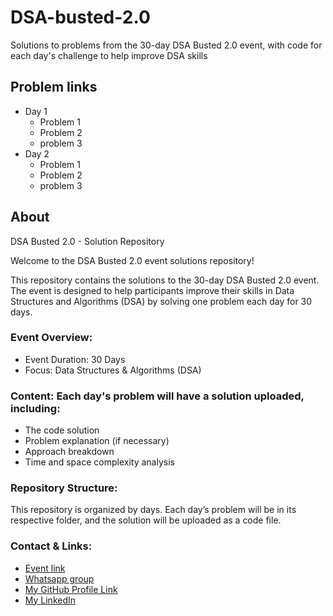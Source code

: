 # DSA-busted-2.0
Solutions to problems from the 30-day DSA Busted 2.0 event, with code for each day's challenge to help improve DSA skills

## Problem links

- Day 1
  - Problem 1
  - Problem 2
  - problem 3
- Day 2
  - Problem 1
  - Problem 2
  - problem 3

## About

DSA Busted 2.0 - Solution Repository

Welcome to the DSA Busted 2.0 event solutions repository!

This repository contains the solutions to the 30-day DSA Busted 2.0 event. The event is designed to help participants improve their skills in Data Structures and Algorithms (DSA) by solving one problem each day for 30 days.

### Event Overview:
- Event Duration: 30 Days
- Focus: Data Structures & Algorithms (DSA)

### Content: Each day's problem will have a solution uploaded, including:
  - The code solution
  - Problem explanation (if necessary)
  - Approach breakdown
  - Time and space complexity analysis

### Repository Structure:
This repository is organized by days. Each day’s problem will be in its respective folder, and the solution will be uploaded as a code file.

### Contact & Links:
-  [Event link](https://gdg.community.dev/events/details/google-gdg-on-campus-marathwada-mitra-mandals-college-of-engineering-pune-india-presents-dsa-busted-20/)
-  [Whatsapp group](https://chat.whatsapp.com/ESA2tSKWQ7GFnpEE28mhp0) 
-  [My GitHub Profile Link](https://github.com/CodingManiac27)
-  [My LinkedIn](https://www.linkedin.com/in/shubham-pawar-9092b72b1/)





